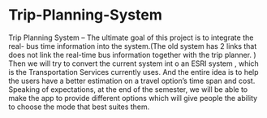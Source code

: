 # Trip-Planning-System
Trip Planning System – The ultimate goal of this project is to integrate the real- bus time information into the system.(The old system has 2 links that does not link the real-time bus information together with the trip planner. ) Then we will try to convert the current system int o an ESRI system , which is the Transportation Services currently uses. And the entire idea is to help the users have a better estimation on a travel option’s time span and cost. Speaking of expectations, at the end of the semester, we will be able to make the app to provide different options which will give people the ability to choose the mode that best suites them.

